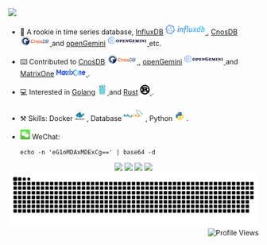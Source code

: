 <div style="position: relative;">
  <img src= "https://readme-typing-svg.herokuapp.com?color=A5CAA&center=true&lines=Hello!+I'm+xmh1011." />
</div>

<div style="position: relative;">
  
- 🤖 A rookie in time series database, [InfluxDB](https://github.com/influxdata/influxdb) <a href="https://www.influxdata.com" target="_blank" rel="noreferrer"> <img src="https://github.com/xmh1011/xmh1011/blob/main/icon/influxdb.png" width="80" height="20"/> </a> , [CnosDB](https://github.com/cnosdb/cnosdb) <a href="https://www.cnosdb.com" target="_blank" rel="noreferrer"> <img src="https://github.com/xmh1011/xmh1011/blob/main/icon/cnosdb.png" width="60" height="20"/> </a> and [openGemini](https://github.com/openGemini/openGemini) <a href="http://opengemini.org" target="_blank" rel="noreferrer"> <img src="https://github.com/xmh1011/xmh1011/blob/main/icon/opengemini.png" width="80" height="20"/> </a> etc.
- ⌨️ Contributed to [CnosDB](https://github.com/cnosdb/cnosdb) <a href="https://www.cnosdb.com" target="_blank" rel="noreferrer"> <img src="https://github.com/xmh1011/xmh1011/blob/main/icon/cnosdb.png" width="60" height="20"/> </a> , [openGemini](https://github.com/openGemini/openGemini) <a href="http://opengemini.org" target="_blank" rel="noreferrer"> <img src="https://github.com/xmh1011/xmh1011/blob/main/icon/opengemini.png" width="80" height="20"/> </a> and [MatrixOne](https://github.com/matrixorigin/matrixone) <a href="https://www.matrixorigin.io/" target="_blank" rel="noreferrer"> <img src="https://github.com/xmh1011/xmh1011/blob/main/icon/matrixone.png" width="60" height="15"/> </a>.
- 💻 Interested in [Golang](https://www.golang.org) <a href="https://www.golang.org" target="_blank" rel="noreferrer"> <img src="https://raw.githubusercontent.com/devicons/devicon/master/icons/go/go-original.svg" alt="go" width="20" height="20"/> </a> and [Rust](https://www.rust-lang.org) <a href="https://www.rust-lang.org" target="_blank" rel="noreferrer"> <img src="https://raw.githubusercontent.com/devicons/devicon/master/icons/rust/rust-plain.svg" alt="rust" width="20" height="20"/> </a>.
- ⚒️ Skills: Docker <img src="https://raw.githubusercontent.com/devicons/devicon/master/icons/docker/docker-original-wordmark.svg" alt="docker" width="20" height="20"/> , Database  <img src="https://raw.githubusercontent.com/devicons/devicon/master/icons/mysql/mysql-original-wordmark.svg" width="40" height="30"/> , Python <img src="https://raw.githubusercontent.com/devicons/devicon/master/icons/python/python-original.svg" alt="python" width="20" height="20"/> .

- <img src="https://github.com/xmh1011/xmh1011/blob/main/icon/wechat.png" width="20" height="20"/> WeChat:
  
  ```shell
  echo -n 'eG1oMDAxMDExCg==' | base64 -d
  ```

<div align="center">
  <span>  </span>
  <img height="170px" src="https://github-readme-stats.vercel.app/api?username=xmh1011&include_all_commits=true&count_private=true&show_icons=true" />
  <span>  </span>
  <img height="170px" src="https://github-readme-stats.vercel.app/api/top-langs/?username=xmh1011&layout=compact&langs_count=8&hide=makefile,mustache,dockerfile" />
  <span>  </span>
  <img height="170px" src="https://streak-stats.demolab.com?user=xmh1011&theme=tokyonight-duo&border_radius=10&date_format=%5BY.%5Dn.j" />
  <span>  </span>
  <img height="170px" src="https://github-profile-trophy.vercel.app/?username=xmh1011&column=3&row=2&margin-w=15&margin-h=15&no-frame=true&no-bg=true" />
  <span>  </span>
</div>

<div align="center">
  <img src= "https://github.com/xmh1011/xmh1011/blob/output/github-contribution-grid-snake.svg" />
</div>

<div align="right">
  <img src="https://komarev.com/ghpvc/?username=xmh1011&color=brightgreen" alt="Profile Views" />
</div>
